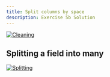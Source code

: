 ```yaml
---
title: Split columns by space
description: Exercise 5b Solution
---
```



[![Cleaning](/gifs/5.2a.gif)](/gifs/5.2a.gif)

## Splitting a field into many

[![Splitting](/gifs/5.2b.gif)](/gifs/5.2b.gif)
